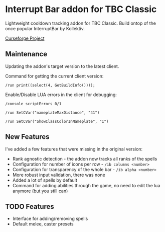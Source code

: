 # Interrupt Bar addon for TBC Classic

Lightweight cooldown tracking addon for TBC Classic. Build ontop of the once popular InterruptBar by Kollektiv.

[Curseforge Project](https://www.curseforge.com/wow/addons/interruptbar-resurrected-tbc)

## Maintenance

Updating the addon's target version to the latest client.

Command for getting the current client version:

`/run print((select(4, GetBuildInfo())));`

Enable/Disable LUA errors in the client for debugging:

`/console scriptErrors 0/1`

`/run SetCVar("nameplateMaxDistance", "41")`

`/run SetCVar("ShowClassColorInNameplate", "1")`

## New Features

I've added a few features that were missing in the original version:

- Rank agnostic detection - the addon now tracks all ranks of the spells
- Configuration for number of icons per row       - `/ib columns <number>`
- Configuration for transparency of the whole bar - `/ib alpha <number>`
- More robust input validation, there was none
- Added a lot of spells by default
- Command for adding abilities through the game, no need to edit the lua anymore (but you still can)

## TODO Features

- Interface for adding/removing spells
- Default melee, caster presets